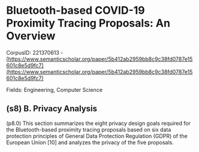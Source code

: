 # Bluetooth-based COVID-19 Proximity Tracing Proposals: An Overview

CorpusID: 221370613 - [https://www.semanticscholar.org/paper/5b412ab2959bb8c9c38fd0787e15601c8e5d9fc7](https://www.semanticscholar.org/paper/5b412ab2959bb8c9c38fd0787e15601c8e5d9fc7)

Fields: Engineering, Computer Science

## (s8) B. Privacy Analysis
(p8.0) This section summarizes the eight privacy design goals required for the Bluetooth-based proximity tracing proposals based on six data protection principles of General Data Protection Regulation (GDPR) of the European Union [10] and analyzes the privacy of the five proposals.
